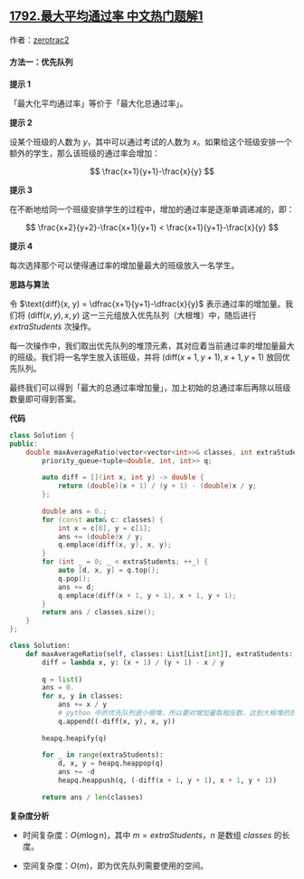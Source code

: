 ## [1792.最大平均通过率 中文热门题解1](https://leetcode.cn/problems/maximum-average-pass-ratio/solutions/100000/zui-da-ping-jun-tong-guo-lu-by-zerotrac2-84br)

作者：[zerotrac2](https://leetcode.cn/u/zerotrac2)

#### 方法一：优先队列

**提示 1**

「最大化平均通过率」等价于「最大化总通过率」。

**提示 2**

设某个班级的人数为 $y$，其中可以通过考试的人数为 $x$。如果给这个班级安排一个额外的学生，那么该班级的通过率会增加：

$$
\frac{x+1}{y+1}-\frac{x}{y}
$$

**提示 3**

在不断地给同一个班级安排学生的过程中，增加的通过率是逐渐单调递减的，即：

$$
\frac{x+2}{y+2}-\frac{x+1}{y+1} < \frac{x+1}{y+1}-\frac{x}{y}
$$

**提示 4**

每次选择那个可以使得通过率的增加量最大的班级放入一名学生。

**思路与算法**

令 $\text{diff}(x, y) = \dfrac{x+1}{y+1}-\dfrac{x}{y}$ 表示通过率的增加量。我们将 $\big( \text{diff}(x, y), x, y \big)$ 这一三元组放入优先队列（大根堆）中，随后进行 $\textit{extraStudents}$ 次操作。

每一次操作中，我们取出优先队列的堆顶元素，其对应着当前通过率的增加量最大的班级。我们将一名学生放入该班级，并将 $\big( \text{diff}(x+1, y+1), x+1, y+1 \big)$ 放回优先队列。

最终我们可以得到「最大的总通过率增加量」，加上初始的总通过率后再除以班级数量即可得到答案。
 
**代码**

```C++ [sol1-C++]
class Solution {
public:
    double maxAverageRatio(vector<vector<int>>& classes, int extraStudents) {
        priority_queue<tuple<double, int, int>> q;
        
        auto diff = [](int x, int y) -> double {
            return (double)(x + 1) / (y + 1) - (double)x / y;
        };
        
        double ans = 0.;
        for (const auto& c: classes) {
            int x = c[0], y = c[1];
            ans += (double)x / y;
            q.emplace(diff(x, y), x, y);
        }
        for (int _ = 0; _ < extraStudents; ++_) {
            auto [d, x, y] = q.top();
            q.pop();
            ans += d;
            q.emplace(diff(x + 1, y + 1), x + 1, y + 1);
        }
        return ans / classes.size();
    }
};
```

```Python [sol1-Python3]
class Solution:
    def maxAverageRatio(self, classes: List[List[int]], extraStudents: int) -> float:
        diff = lambda x, y: (x + 1) / (y + 1) - x / y
        
        q = list()
        ans = 0.
        for x, y in classes:
            ans += x / y
            # python 中的优先队列是小根堆，所以要对增加量取相反数，达到大根堆的效果
            q.append((-diff(x, y), x, y))
        
        heapq.heapify(q)
        
        for _ in range(extraStudents):
            d, x, y = heapq.heappop(q)
            ans += -d
            heapq.heappush(q, (-diff(x + 1, y + 1), x + 1, y + 1))
        
        return ans / len(classes)

```

**复杂度分析**

- 时间复杂度：$O(m \log n)$，其中 $m=\textit{extraStudents}$，$n$ 是数组 $\textit{classes}$ 的长度。

- 空间复杂度：$O(m)$，即为优先队列需要使用的空间。
